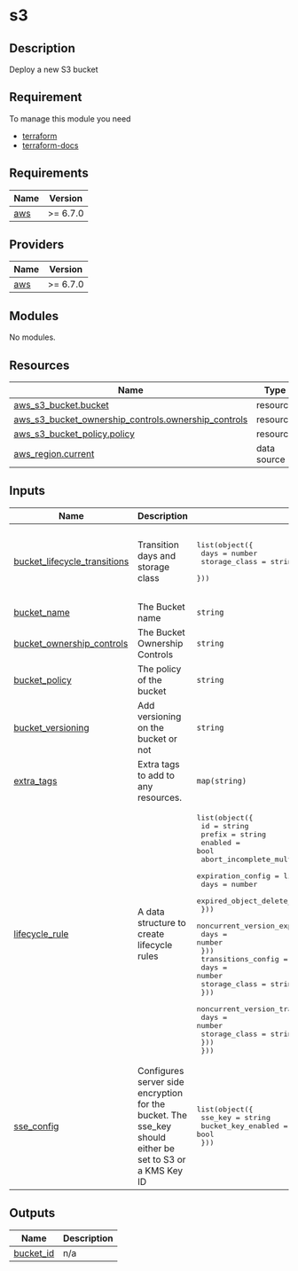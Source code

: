 # s3

## Description 

Deploy a new S3 bucket


## Requirement

To manage this module you need 
  - [terraform](https://www.terraform.io)
  - [terraform-docs](https://github.com/terraform-docs/terraform-docs)

<!-- BEGIN_TF_DOCS -->
## Requirements

| Name | Version |
|------|---------|
| <a name="requirement_aws"></a> [aws](#requirement\_aws) | >= 6.7.0 |

## Providers

| Name | Version |
|------|---------|
| <a name="provider_aws"></a> [aws](#provider\_aws) | >= 6.7.0 |

## Modules

No modules.

## Resources

| Name | Type |
|------|------|
| [aws_s3_bucket.bucket](https://registry.terraform.io/providers/hashicorp/aws/latest/docs/resources/s3_bucket) | resource |
| [aws_s3_bucket_ownership_controls.ownership_controls](https://registry.terraform.io/providers/hashicorp/aws/latest/docs/resources/s3_bucket_ownership_controls) | resource |
| [aws_s3_bucket_policy.policy](https://registry.terraform.io/providers/hashicorp/aws/latest/docs/resources/s3_bucket_policy) | resource |
| [aws_region.current](https://registry.terraform.io/providers/hashicorp/aws/latest/docs/data-sources/region) | data source |

## Inputs

| Name | Description | Type | Default | Required |
|------|-------------|------|---------|:--------:|
| <a name="input_bucket_lifecycle_transitions"></a> [bucket\_lifecycle\_transitions](#input\_bucket\_lifecycle\_transitions) | Transition days and storage class | <pre>list(object({<br>    days          = number<br>    storage_class = string<br>  }))</pre> | <pre>[<br>  {<br>    "days": 0,<br>    "storage_class": "PLEASE DEFINE ME"<br>  }<br>]</pre> | no |
| <a name="input_bucket_name"></a> [bucket\_name](#input\_bucket\_name) | The Bucket name | `string` | n/a | yes |
| <a name="input_bucket_ownership_controls"></a> [bucket\_ownership\_controls](#input\_bucket\_ownership\_controls) | The Bucket Ownership Controls | `string` | `"BucketOwnerEnforced"` | no |
| <a name="input_bucket_policy"></a> [bucket\_policy](#input\_bucket\_policy) | The policy of the bucket | `string` | `""` | no |
| <a name="input_bucket_versioning"></a> [bucket\_versioning](#input\_bucket\_versioning) | Add versioning on the bucket or not | `string` | `"false"` | no |
| <a name="input_extra_tags"></a> [extra\_tags](#input\_extra\_tags) | Extra tags to add to any resources. | `map(string)` | `{}` | no |
| <a name="input_lifecycle_rule"></a> [lifecycle\_rule](#input\_lifecycle\_rule) | A data structure to create lifecycle rules | <pre>list(object({<br>    id                                     = string<br>    prefix                                 = string<br>    enabled                                = bool<br>    abort_incomplete_multipart_upload_days = number<br>    expiration_config = list(object({<br>      days                         = number<br>      expired_object_delete_marker = bool<br>    }))<br>    noncurrent_version_expiration_config = list(object({<br>      days = number<br>    }))<br>    transitions_config = list(object({<br>      days          = number<br>      storage_class = string<br>    }))<br>    noncurrent_version_transitions_config = list(object({<br>      days          = number<br>      storage_class = string<br>    }))<br>  }))</pre> | `[]` | no |
| <a name="input_sse_config"></a> [sse\_config](#input\_sse\_config) | Configures server side encryption for the bucket.  The sse\_key should either be set to S3 or a KMS Key ID | <pre>list(object({<br>    sse_key            = string<br>    bucket_key_enabled = bool<br>  }))</pre> | `[]` | no |

## Outputs

| Name | Description |
|------|-------------|
| <a name="output_bucket_id"></a> [bucket\_id](#output\_bucket\_id) | n/a |
<!-- END_TF_DOCS -->